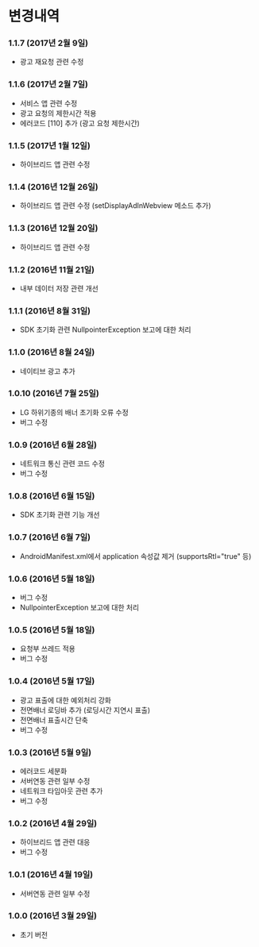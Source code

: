 
# 변경내역

### 1.1.7 (2017년 2월 9일)
- 광고 재요청 관련 수정

### 1.1.6 (2017년 2월 7일)
- 서비스 앱 관련 수정
- 광고 요청의 제한시간 적용
- 에러코드 [110] 추가 (광고 요청 제한시간)

### 1.1.5 (2017년 1월 12일)
- 하이브리드 앱 관련 수정

### 1.1.4 (2016년 12월 26일)
- 하이브리드 앱 관련 수정 (setDisplayAdInWebview 메소드 추가)

### 1.1.3 (2016년 12월 20일)
- 하이브리드 앱 관련 수정

### 1.1.2 (2016년 11월 21일)
- 내부 데이터 저장 관련 개선

### 1.1.1 (2016년 8월 31일)
- SDK 초기화 관련 NullpointerException 보고에 대한 처리

### 1.1.0 (2016년 8월 24일)
- 네이티브 광고 추가

### 1.0.10 (2016년 7월 25일)
- LG 하위기종의 배너 초기화 오류 수정
- 버그 수정

### 1.0.9 (2016년 6월 28일)
- 네트워크 통신 관련 코드 수정
- 버그 수정

### 1.0.8 (2016년 6월 15일)
- SDK 초기화 관련 기능 개선

### 1.0.7 (2016년 6월 7일)
- AndroidManifest.xml에서 application 속성값 제거 (supportsRtl="true" 등)

### 1.0.6 (2016년 5월 18일)
- 버그 수정
- NullpointerException 보고에 대한 처리

### 1.0.5 (2016년 5월 18일)
- 요청부 쓰레드 적용
- 버그 수정

### 1.0.4 (2016년 5월 17일)
- 광고 표출에 대한 예외처리 강화
- 전면배너 로딩바 추가 (로딩시간 지연시 표출)
- 전면배너 표출시간 단축
- 버그 수정

### 1.0.3 (2016년 5월 9일)
- 에러코드 세분화
- 서버연동 관련 일부 수정
- 네트워크 타임아웃 관련 추가
- 버그 수정

### 1.0.2 (2016년 4월 29일)
- 하이브리드 앱 관련 대응
- 버그 수정

### 1.0.1 (2016년 4월 19일)
- 서버연동 관련 일부 수정

### 1.0.0 (2016년 3월 29일)
- 초기 버전

